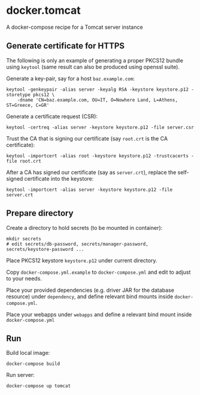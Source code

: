 # docker.tomcat

A docker-compose recipe for a Tomcat server instance

## Generate certificate for HTTPS

The following is only an example of generating a proper PKCS12 bundle using `keytool` (same result can also be produced using openssl suite).

Generate a key-pair, say for a host `baz.example.com`:

    keytool -genkeypair -alias server -keyalg RSA -keystore keystore.p12 -storetype pkcs12 \
        -dname 'CN=baz.example.com, OU=IT, O=Nowhere Land, L=Athens, ST=Greece, C=GR'
        
Generate a certificate request (CSR):

    keytool -certreq -alias server -keystore keystore.p12 -file server.csr    

Trust the CA that is signing our certificate (say `root.crt` is the CA certificate):

    keytool -importcert -alias root -keystore keystore.p12 -trustcacerts -file root.crt

After a CA has signed our certificate (say as `server.crt`), replace the self-signed certificate into the keystore:

    keytool -importcert -alias server -keystore keystore.p12 -file server.crt

## Prepare directory

Create a directory to hold secrets (to be mounted in container):

    mkdir secrets
    # edit secrets/db-password, secrets/manager-password, secrets/keystore-password ...

Place PKCS12 keystore `keystore.p12` under current directory.

Copy `docker-compose.yml.example` to `docker-compose.yml` and edit to adjust to your needs. 

Place your provided dependencies (e.g. driver JAR for the database resource) under `dependency`, and
define relevant bind mounts inside `docker-compose.yml`.

Place your webapps under `webapps` and define a relevant bind mount inside `docker-compose.yml`

## Run

Build local image:

    docker-compose build

Run server:

    docker-compose up tomcat
